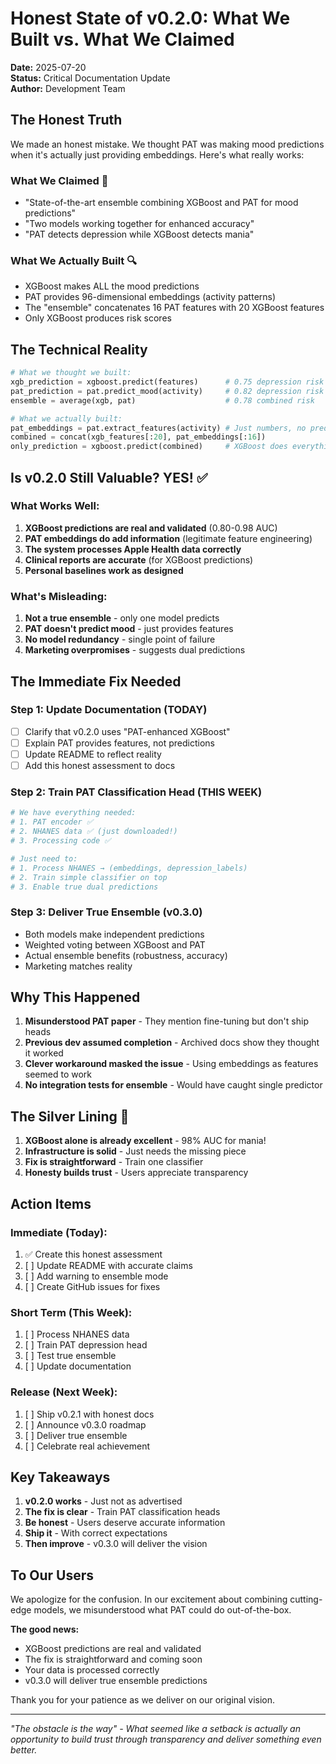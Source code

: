 # Honest State of v0.2.0: What We Built vs. What We Claimed

**Date:** 2025-07-20  
**Status:** Critical Documentation Update  
**Author:** Development Team

## The Honest Truth

We made an honest mistake. We thought PAT was making mood predictions when it's actually just providing embeddings. Here's what really works:

### What We Claimed 📢
- "State-of-the-art ensemble combining XGBoost and PAT for mood predictions"
- "Two models working together for enhanced accuracy"
- "PAT detects depression while XGBoost detects mania"

### What We Actually Built 🔍
- XGBoost makes ALL the mood predictions
- PAT provides 96-dimensional embeddings (activity patterns)
- The "ensemble" concatenates 16 PAT features with 20 XGBoost features
- Only XGBoost produces risk scores

## The Technical Reality

```python
# What we thought we built:
xgb_prediction = xgboost.predict(features)      # 0.75 depression risk
pat_prediction = pat.predict_mood(activity)     # 0.82 depression risk
ensemble = average(xgb, pat)                    # 0.78 combined risk

# What we actually built:
pat_embeddings = pat.extract_features(activity) # Just numbers, no predictions
combined = concat(xgb_features[:20], pat_embeddings[:16])
only_prediction = xgboost.predict(combined)     # XGBoost does everything
```

## Is v0.2.0 Still Valuable? YES! ✅

### What Works Well:
1. **XGBoost predictions are real and validated** (0.80-0.98 AUC)
2. **PAT embeddings do add information** (legitimate feature engineering)
3. **The system processes Apple Health data correctly**
4. **Clinical reports are accurate** (for XGBoost predictions)
5. **Personal baselines work as designed**

### What's Misleading:
1. **Not a true ensemble** - only one model predicts
2. **PAT doesn't predict mood** - just provides features
3. **No model redundancy** - single point of failure
4. **Marketing overpromises** - suggests dual predictions

## The Immediate Fix Needed

### Step 1: Update Documentation (TODAY)
- [ ] Clarify that v0.2.0 uses "PAT-enhanced XGBoost"
- [ ] Explain PAT provides features, not predictions
- [ ] Update README to reflect reality
- [ ] Add this honest assessment to docs

### Step 2: Train PAT Classification Head (THIS WEEK)
```python
# We have everything needed:
# 1. PAT encoder ✅
# 2. NHANES data ✅ (just downloaded!)
# 3. Processing code ✅

# Just need to:
# 1. Process NHANES → (embeddings, depression_labels)
# 2. Train simple classifier on top
# 3. Enable true dual predictions
```

### Step 3: Deliver True Ensemble (v0.3.0)
- Both models make independent predictions
- Weighted voting between XGBoost and PAT
- Actual ensemble benefits (robustness, accuracy)
- Marketing matches reality

## Why This Happened

1. **Misunderstood PAT paper** - They mention fine-tuning but don't ship heads
2. **Previous dev assumed completion** - Archived docs show they thought it worked
3. **Clever workaround masked the issue** - Using embeddings as features seemed to work
4. **No integration tests for ensemble** - Would have caught single predictor

## The Silver Lining 🌟

1. **XGBoost alone is already excellent** - 98% AUC for mania!
2. **Infrastructure is solid** - Just needs the missing piece
3. **Fix is straightforward** - Train one classifier
4. **Honesty builds trust** - Users appreciate transparency

## Action Items

### Immediate (Today):
1. ✅ Create this honest assessment
2. [ ] Update README with accurate claims
3. [ ] Add warning to ensemble mode
4. [ ] Create GitHub issues for fixes

### Short Term (This Week):
1. [ ] Process NHANES data
2. [ ] Train PAT depression head
3. [ ] Test true ensemble
4. [ ] Update documentation

### Release (Next Week):
1. [ ] Ship v0.2.1 with honest docs
2. [ ] Announce v0.3.0 roadmap
3. [ ] Deliver true ensemble
4. [ ] Celebrate real achievement

## Key Takeaways

1. **v0.2.0 works** - Just not as advertised
2. **The fix is clear** - Train PAT classification heads
3. **Be honest** - Users deserve accurate information
4. **Ship it** - With correct expectations
5. **Then improve** - v0.3.0 will deliver the vision

## To Our Users

We apologize for the confusion. In our excitement about combining cutting-edge models, we misunderstood what PAT could do out-of-the-box. 

**The good news:**
- XGBoost predictions are real and validated
- The fix is straightforward and coming soon
- Your data is processed correctly
- v0.3.0 will deliver true ensemble predictions

Thank you for your patience as we deliver on our original vision.

---

*"The obstacle is the way" - What seemed like a setback is actually an opportunity to build trust through transparency and deliver something even better.*